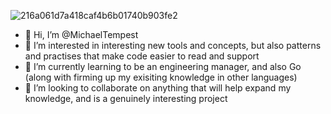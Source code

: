 ![216a061d7a418caf4b6b01740b903fe2](https://user-images.githubusercontent.com/37548580/133937514-58e7f4a4-d729-4c6d-b9e2-cfb55b4561ac.gif)

- 👋 Hi, I’m @MichaelTempest
- 👀 I’m interested in interesting new tools and concepts, but also patterns and practises that make code easier to read and support 
- 🌱 I’m currently learning to be an engineering manager, and also Go (along with firming up my exisiting knowledge in other languages)
- 💞️ I’m looking to collaborate on anything that will help expand my knowledge, and is a genuinely interesting project

